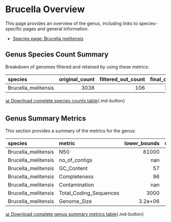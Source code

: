 # Brucella Overview
This page provides an overview of the genus, including links to species-specific pages and general information.

- [Species page: Brucella melitensis](/Brucella/Brucella_melitensis/)
## Genus Species Count Summary
Breakdown of genomes filtered and retained by using these metrics:

| species             |   original_count |   filtered_out_count |   final_count |
|:--------------------|-----------------:|---------------------:|--------------:|
| Brucella_melitensis |             3038 |                  106 |          2932 |


[📊 Download complete species counts table](species_counts.csv){.md-button}
## Genus Summary Metrics
This section provides a summary of the metrics for the genus:

| species             | metric                 |   lower_bounds |   upper_bounds |
|:--------------------|:-----------------------|---------------:|---------------:|
| Brucella_melitensis | N50                    |    81000       |      nan       |
| Brucella_melitensis | no_of_contigs          |      nan       |       90       |
| Brucella_melitensis | GC_Content             |       57       |       58       |
| Brucella_melitensis | Completeness           |       96       |      nan       |
| Brucella_melitensis | Contamination          |      nan       |        1       |
| Brucella_melitensis | Total_Coding_Sequences |     3000       |     3300       |
| Brucella_melitensis | Genome_Size            |        3.2e+06 |        3.4e+06 |


[📊 Download complete genus summary metrics table](genus_summary_metrics.csv){.md-button}

